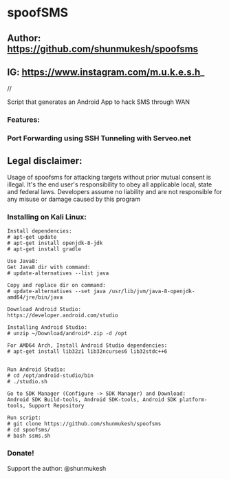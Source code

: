 # spoofSMS 
## Author: https://github.com/shunmukesh/spoofsms 
## IG: https://www.instagram.com/m.u.k.e.s.h_ 
// 

Script that generates an Android App to hack SMS through WAN 


### Features:
### Port Forwarding using SSH Tunneling with Serveo.net

## Legal disclaimer:

Usage of spoofsms for attacking targets without prior mutual consent is illegal. It's the end user's responsibility to obey all applicable local, state and federal laws. Developers assume no liability and are not responsible for any misuse or damage caused by this program 


### Installing on Kali Linux:
```
Install dependencies:
# apt-get update
# apt-get install openjdk-8-jdk
# apt-get install gradle

Use Java8:
Get Java8 dir with command:
# update-alternatives --list java

Copy and replace dir on command:
# update-alternatives --set java /usr/lib/jvm/java-8-openjdk-amd64/jre/bin/java

Download Android Studio:
https://developer.android.com/studio

Installing Android Studio:
# unzip ~/Download/android*.zip -d /opt

For AMD64 Arch, Install Android Studio dependencies:
# apt-get install lib32z1 lib32ncurses6 lib32stdc++6


Run Android Studio:
# cd /opt/android-studio/bin
# ./studio.sh

Go to SDK Manager (Configure -> SDK Manager) and Download:
Android SDK Build-tools, Android SDK-tools, Android SDK platform-tools, Support Repository

Run script:
# git clone https://github.com/shunmukesh/spoofsms
# cd spoofsms/
# bash ssms.sh

```

### Donate!
Support the author: @shunmukesh 
